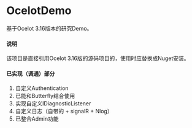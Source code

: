 # OcelotDemo
基于Ocelot 3.16版本的研究Demo。

#### 说明

该项目是直接引用Ocelot 3.16版的源码项目的，使用时应替换成Nuget安装。

#### 已实现（调通）部分

1. 自定义Authentication
2. 已能和Butterfly结合使用
3. 实现自定义IDiagnosticListener
4. 自定义日志（自带的 + signalR + Nlog）
5. 已整合Admin功能